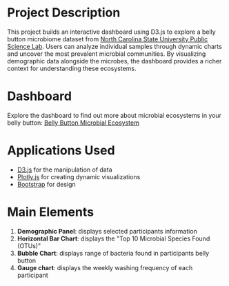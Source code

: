 # Project Description
This project builds an interactive dashboard using D3.js to explore a belly button microbiome dataset from [North Carolina State University Public Science Lab](https://robdunnlab.com/projects/belly-button-biodiversity/). Users can analyze individual samples through dynamic charts and uncover the most prevalent microbial communities. By visualizing demographic data alongside the microbes, the dashboard provides a richer context for understanding these ecosystems. 

# Dashboard
Explore the dashboard to find out more about microbial ecosystems in your belly button: [Belly Button Microbial Ecosystem](https://ashleykanderson.github.io/belly_button_challenge/)

# Applications Used
* <ins>D3.js</ins> for the manipulation of data
* <ins>Plotly.js</ins> for creating dynamic visualizations
* <ins>Bootstrap</ins> for design

# Main Elements
1. **Demographic Panel**: displays selected participants information
2. **Horizontal Bar Chart**: displays the "Top 10 Microbial Species Found (OTUs)" 
3. **Bubble Chart**: displays range of bacteria found in participants belly button 
4. **Gauge chart**: displays the weekly washing frequency of each participant

